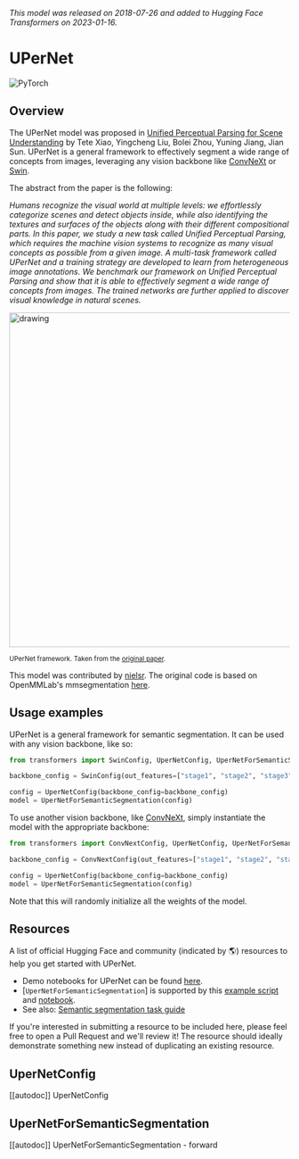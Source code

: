 <!--Copyright 2022 The HuggingFace Team. All rights reserved.

Licensed under the Apache License, Version 2.0 (the "License"); you may not use this file except in compliance with
the License. You may obtain a copy of the License at

http://www.apache.org/licenses/LICENSE-2.0

Unless required by applicable law or agreed to in writing, software distributed under the License is distributed on
an "AS IS" BASIS, WITHOUT WARRANTIES OR CONDITIONS OF ANY KIND, either express or implied. See the License for the
specific language governing permissions and limitations under the License.

⚠️ Note that this file is in Markdown but contain specific syntax for our doc-builder (similar to MDX) that may not be
rendered properly in your Markdown viewer.

-->
*This model was released on 2018-07-26 and added to Hugging Face Transformers on 2023-01-16.*

# UPerNet

<div class="flex flex-wrap space-x-1">
<img alt="PyTorch" src="https://img.shields.io/badge/PyTorch-DE3412?style=flat&logo=pytorch&logoColor=white">
</div>

## Overview

The UPerNet model was proposed in [Unified Perceptual Parsing for Scene Understanding](https://huggingface.co/papers/1807.10221)
by Tete Xiao, Yingcheng Liu, Bolei Zhou, Yuning Jiang, Jian Sun. UPerNet is a general framework to effectively segment
a wide range of concepts from images, leveraging any vision backbone like [ConvNeXt](convnext) or [Swin](swin).

The abstract from the paper is the following:

*Humans recognize the visual world at multiple levels: we effortlessly categorize scenes and detect objects inside, while also identifying the textures and surfaces of the objects along with their different compositional parts. In this paper, we study a new task called Unified Perceptual Parsing, which requires the machine vision systems to recognize as many visual concepts as possible from a given image. A multi-task framework called UPerNet and a training strategy are developed to learn from heterogeneous image annotations. We benchmark our framework on Unified Perceptual Parsing and show that it is able to effectively segment a wide range of concepts from images. The trained networks are further applied to discover visual knowledge in natural scenes.*

<img src="https://huggingface.co/datasets/huggingface/documentation-images/resolve/main/transformers/model_doc/upernet_architecture.jpg"
alt="drawing" width="600"/>

<small> UPerNet framework. Taken from the <a href="https://huggingface.co/papers/1807.10221">original paper</a>. </small>

This model was contributed by [nielsr](https://huggingface.co/nielsr). The original code is based on OpenMMLab's mmsegmentation [here](https://github.com/open-mmlab/mmsegmentation/blob/master/mmseg/models/decode_heads/uper_head.py).

## Usage examples

UPerNet is a general framework for semantic segmentation. It can be used with any vision backbone, like so:

```py
from transformers import SwinConfig, UperNetConfig, UperNetForSemanticSegmentation

backbone_config = SwinConfig(out_features=["stage1", "stage2", "stage3", "stage4"])

config = UperNetConfig(backbone_config=backbone_config)
model = UperNetForSemanticSegmentation(config)
```

To use another vision backbone, like [ConvNeXt](convnext), simply instantiate the model with the appropriate backbone:

```py
from transformers import ConvNextConfig, UperNetConfig, UperNetForSemanticSegmentation

backbone_config = ConvNextConfig(out_features=["stage1", "stage2", "stage3", "stage4"])

config = UperNetConfig(backbone_config=backbone_config)
model = UperNetForSemanticSegmentation(config)
```

Note that this will randomly initialize all the weights of the model.

## Resources

A list of official Hugging Face and community (indicated by 🌎) resources to help you get started with UPerNet.

- Demo notebooks for UPerNet can be found [here](https://github.com/NielsRogge/Transformers-Tutorials/tree/master/UPerNet).
- [`UperNetForSemanticSegmentation`] is supported by this [example script](https://github.com/huggingface/transformers/tree/main/examples/pytorch/semantic-segmentation) and [notebook](https://colab.research.google.com/github/huggingface/notebooks/blob/main/examples/semantic_segmentation.ipynb).
- See also: [Semantic segmentation task guide](../tasks/semantic_segmentation)

If you're interested in submitting a resource to be included here, please feel free to open a Pull Request and we'll review it! The resource should ideally demonstrate something new instead of duplicating an existing resource.

## UperNetConfig

[[autodoc]] UperNetConfig

## UperNetForSemanticSegmentation

[[autodoc]] UperNetForSemanticSegmentation
    - forward